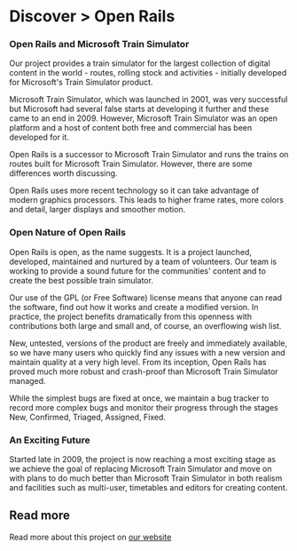 
# Discover > Open Rails
### Open Rails and Microsoft Train Simulator

Our project provides a train simulator for the largest collection of digital content in the world - routes, rolling stock and activities - initially developed for Microsoft's Train Simulator product.

Microsoft Train Simulator, which was launched in 2001, was very successful but Microsoft had several false starts at developing it further and these came to an end in 2009. However, Microsoft Train Simulator was an open platform and a host of content both free and commercial has been developed for it.

Open Rails is a successor to Microsoft Train Simulator and runs the trains on routes built for Microsoft Train Simulator. However, there are some differences worth discussing.

Open Rails uses more recent technology so it can take advantage of modern graphics processors. This leads to higher frame rates, more colors and detail, larger displays and smoother motion.
### Open Nature of Open Rails

Open Rails is open, as the name suggests. It is a project launched, developed, maintained and nurtured by a team of volunteers. Our team is working to provide a sound future for the communities' content and to create the best possible train simulator.

Our use of the GPL (or Free Software) license means that anyone can read the software, find out how it works and create a modified version. In practice, the project benefits dramatically from this openness with contributions both large and small and, of course, an overflowing wish list.

New, untested, versions of the product are freely and immediately available, so we have many users who quickly find any issues with a new version and maintain quality at a very high level. From its inception, Open Rails has proved much more robust and crash-proof than Microsoft Train Simulator managed.

While the simplest bugs are fixed at once, we maintain a bug tracker to record more complex bugs and monitor their progress through the stages New, Confirmed, Triaged, Assigned, Fixed.
### An Exciting Future

Started late in 2009, the project is now reaching a most exciting stage as we achieve the goal of replacing Microsoft Train Simulator and move on with plans to do much better than Microsoft Train Simulator in both realism and facilities such as multi-user, timetables and editors for creating content.


## Read more

Read more about this project on [our website](http://openrails.org/)
